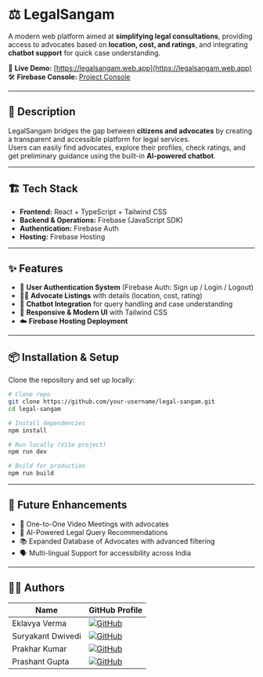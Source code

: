 # ⚖️ LegalSangam

A modern web platform aimed at **simplifying legal consultations**, providing access to advocates based on **location, cost, and ratings**, and integrating **chatbot support** for quick case understanding.  

🔗 **Live Demo:** [https://legalsangam.web.app](https://legalsangam.web.app)  
🛠️ **Firebase Console:** [Project Console](https://console.firebase.google.com/project/legalsangam/overview)

---

## 📖 Description
LegalSangam bridges the gap between **citizens and advocates** by creating a transparent and accessible platform for legal services.  
Users can easily find advocates, explore their profiles, check ratings, and get preliminary guidance using the built-in **AI-powered chatbot**.  

---

## 🏗️ Tech Stack
- **Frontend:** React + TypeScript + Tailwind CSS  
- **Backend & Operations:** Firebase (JavaScript SDK)  
- **Authentication:** Firebase Auth  
- **Hosting:** Firebase Hosting  

---

## ✨ Features
- 🔐 **User Authentication System** (Firebase Auth: Sign up / Login / Logout)  
- 👩‍⚖️ **Advocate Listings** with details (location, cost, rating)  
- 🤖 **Chatbot Integration** for query handling and case understanding  
- 📱 **Responsive & Modern UI** with Tailwind CSS  
- ☁️ **Firebase Hosting Deployment**  

---

## 📦 Installation & Setup

Clone the repository and set up locally:

```bash
# Clone repo
git clone https://github.com/your-username/legal-sangam.git
cd legal-sangam

# Install dependencies
npm install

# Run locally (Vite project)
npm run dev

# Build for production
npm run build
```

---

## 🔮 Future Enhancements
- 🎥 One-to-One Video Meetings with advocates
- 🤖 AI-Powered Legal Query Recommendations
- 📚 Expanded Database of Advocates with advanced filtering
- 🗣️ Multi-lingual Support for accessibility across India

--- 

## 👨‍💻 Authors

| Name | GitHub Profile |
|------|----------------|
| Eklavya Verma | [![GitHub](https://img.shields.io/badge/Eklavya-Verma-blue?logo=github)](https://github.com/eklavya56) |
| Suryakant Dwivedi | [![GitHub](https://img.shields.io/badge/Suryakant-Dwivedi-blue?logo=github)](https://github.com/suryakantdwivedi8493) |
| Prakhar Kumar | [![GitHub](https://img.shields.io/badge/Prakhar-Kumar-blue?logo=github)](https://github.com/prakhar1412) |
| Prashant Gupta | [![GitHub](https://img.shields.io/badge/Prashant-Gupta-blue?logo=github)](https://github.com/prashant2209-cloud) |

